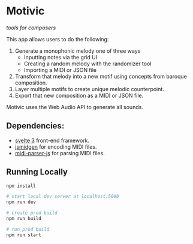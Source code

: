 # Motivic

_tools for composers_

This app allows users to do the following:

1. Generate a monophonic melody one of three ways
   - Inputting notes via the grid UI
   - Creating a random melody with the randomizer tool
   - Importing a MIDI or JSON file
2. Transform that melody into a new motif using concepts from baroque composition.
3. Layer multiple motifs to create unique melodic counterpoint.
4. Export that new composition as a MIDI or JSON file.

Motivic uses the Web Audio API to generate all sounds.

## Dependencies:

- [svelte 3](https://github.com/sveltejs/svelte) front-end framework.
- [jsmidgen](https://github.com/dingram/jsmidgen) for encoding MIDI files.
- [midi-parser-js](https://github.com/colxi/midi-parser-js) for parsing MIDI files.

## Running Locally

```bash
npm install

# start local dev server at localhost:5000
npm run dev

# create prod build
npm run build

# run prod build
npm run start
```
